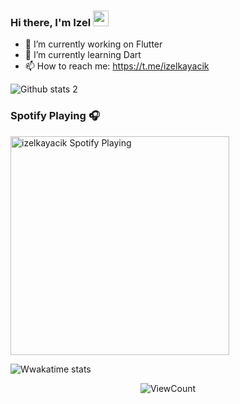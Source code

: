 ### Hi there, I'm Izel <a href="https://www.gautamkrishnar.com/"><img src="https://media.giphy.com/media/hvRJCLFzcasrR4ia7z/giphy.gif" width="25px"></a>



- 🔭 I’m currently working on Flutter
- 🌱 I’m currently learning Dart
- 📫 How to reach me: https://t.me/izelkayacik


![Github stats 2](https://github-readme-stats.vercel.app/api?username=izelkayacik&show_icons=true&theme=radical)

### Spotify Playing 🎧

[<img src="https://now-playing-iztuka.vercel.app/api/spotify-playing" alt="izelkayacik Spotify Playing" width="350" />](https://open.spotify.com/user/mzxzgpbbak3xh659fzllxl1iw?si=c4946f561f5d4b33)


![Wwakatime stats](https://github-readme-stats-taupe-two.vercel.app/api/wakatime?username=izelkayacik&hide_title=true&hide_border=true&langs_count=5)


<p align="center">
        <img alt="ViewCount" src="https://views.whatilearened.today/views/github/izelkayacik/izelkayacik.svg" />
</p>

